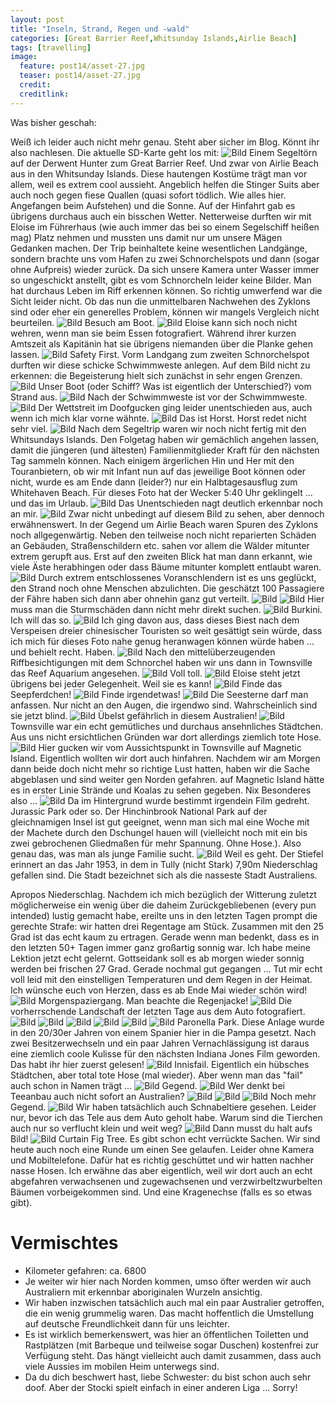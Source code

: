 ```yaml
---
layout: post
title: "Inseln, Strand, Regen und -wald"
categories: [Great Barrier Reef,Whitsunday Islands,Airlie Beach]
tags: [travelling]
image:
  feature: post14/asset-27.jpg
  teaser: post14/asset-27.jpg
  credit:
  creditlink:
---
```

Was bisher geschah:

Weiß ich leider auch nicht mehr genau. Steht aber sicher im Blog. Könnt ihr also nachlesen. Die aktuelle SD-Karte geht los mit:
![Bild](https://phgo.github.io/blog/images/post14/asset.jpg)
Einem Segeltörn auf der Derwent Hunter zum Great Barrier Reef. Und zwar von Airlie Beach aus in den Whitsunday Islands. Diese hautengen Kostüme trägt man vor allem, weil es extrem cool aussieht. Angeblich helfen die Stinger Suits aber auch noch gegen fiese Quallen (quasi sofort tödlich. Wie alles hier. Angefangen beim Aufstehen) und die Sonne. Auf der Hinfahrt gab es übrigens durchaus auch ein bisschen Wetter. Netterweise durften wir mit Eloise im Führerhaus (wie auch immer das bei so einem Segelschiff heißen mag) Platz nehmen und mussten uns damit nur um unsere Mägen Gedanken machen. Der Trip beinhaltete keine wesentlichen Landgänge, sondern brachte uns vom Hafen zu zwei Schnorchelspots und dann (sogar ohne Aufpreis) wieder zurück. Da sich unsere Kamera unter Wasser immer so ungeschickt anstellt, gibt es vom Schnorcheln leider keine Bilder. Man hat durchaus Leben im Riff erkennen können. So richtig umwerfend war die Sicht leider nicht. Ob das nun die unmittelbaren Nachwehen des Zyklons sind oder eher ein generelles Problem, können wir mangels Vergleich nicht beurteilen. 
![Bild](https://phgo.github.io/blog/images/post14/asset-2.jpg)
Besuch am Boot.
![Bild](https://phgo.github.io/blog/images/post14/asset-3.jpg)
Eloise kann sich noch nicht wehren, wenn man sie beim Essen fotografiert. Während ihrer kurzen Amtszeit als Kapitänin hat sie übrigens niemanden über die Planke gehen lassen.
![Bild](https://phgo.github.io/blog/images/post14/asset-4.jpg)
Safety First. Vorm Landgang zum zweiten Schnorchelspot durften wir diese schicke Schwimmweste anlegen.  Auf dem Bild nicht zu erkennen: die Begeisterung hielt sich zunächst in sehr engen Grenzen.
![Bild](https://phgo.github.io/blog/images/post14/asset-5.jpg)
Unser Boot (oder Schiff? Was ist eigentlich der Unterschied?) vom Strand aus. 
![Bild](https://phgo.github.io/blog/images/post14/asset-6.jpg)
Nach der Schwimmweste ist vor der Schwimmweste.
![Bild](https://phgo.github.io/blog/images/post14/asset-7.jpg)
Der Wettstreit im Doofgucken ging leider unentschieden aus, auch wenn ich mich klar vorne wähnte.
![Bild](https://phgo.github.io/blog/images/post14/asset-8.jpg)
Das ist Horst. Horst redet nicht sehr viel.
![Bild](https://phgo.github.io/blog/images/post14/asset-9.jpg)
Nach dem Segeltrip waren wir noch nicht fertig mit den Whitsundays Islands. Den Folgetag haben wir gemächlich angehen lassen, damit die jüngeren (und ältesten) Familienmitglieder Kraft für den nächsten Tag sammeln können. Nach einigem ärgerlichen Hin und Her mit den Touranbietern, ob wir mit Infant nun auf das jeweilige Boot können oder nicht, wurde es am Ende dann (leider?) nur ein Halbtagesausflug zum Whitehaven Beach. Für dieses Foto hat der Wecker 5:40 Uhr geklingelt ... und das im Urlaub.
![Bild](https://phgo.github.io/blog/images/post14/asset-10.jpg)
Das Unentschieden nagt deutlich erkennbar noch an mir.
![Bild](https://phgo.github.io/blog/images/post14/asset-11.jpg)
Zwar nicht unbedingt auf diesem Bild zu sehen, aber dennoch erwähnenswert. In der Gegend um Airlie Beach waren Spuren des Zyklons noch allgegenwärtig. Neben den teilweise noch nicht reparierten Schäden an Gebäuden, Straßenschildern etc. sahen vor allem die Wälder mitunter extrem gerupft aus. Erst auf den zweiten Blick hat man dann erkannt, wie viele Äste herabhingen oder dass Bäume mitunter komplett entlaubt waren.
![Bild](https://phgo.github.io/blog/images/post14/asset-12.jpg)
Durch extrem entschlossenes Voranschlendern ist es uns geglückt, den Strand noch ohne Menschen abzulichten. Die geschätzt 100 Passagiere der Fähre haben sich dann aber ohnehin ganz gut verteilt.
![Bild](https://phgo.github.io/blog/images/post14/asset-44.jpg)
![Bild](https://phgo.github.io/blog/images/post14/asset-45.jpg)
Hier muss man die Sturmschäden dann nicht mehr direkt suchen.
![Bild](https://phgo.github.io/blog/images/post14/asset-13.jpg)
Burkini. Ich will das so.
![Bild](https://phgo.github.io/blog/images/post14/asset-14.jpg)
Ich ging davon aus, dass dieses Biest nach dem Verspeisen dreier chinesischer Touristen so weit gesättigt sein würde, dass ich mich für dieses Foto nahe genug heranwagen können würde haben ... und behielt recht. Haben.
![Bild](https://phgo.github.io/blog/images/post14/asset-15.jpg)
Nach den mittelüberzeugenden Riffbesichtigungen mit dem Schnorchel haben wir uns dann in Townsville das Reef Aquarium angesehen.
![Bild](https://phgo.github.io/blog/images/post14/asset-16.jpg)
Voll toll.
![Bild](https://phgo.github.io/blog/images/post14/asset-17.jpg)
Eloise steht jetzt übrigens bei jeder Gelegenheit. Weil sie es kann!
![Bild](https://phgo.github.io/blog/images/post14/asset-18.jpg)
Finde das Seepferdchen!
![Bild](https://phgo.github.io/blog/images/post14/asset-19.jpg)
Finde irgendetwas!
![Bild](https://phgo.github.io/blog/images/post14/asset-20.jpg)
Die Seesterne darf man anfassen. Nur nicht an den Augen, die irgendwo sind. Wahrscheinlich sind sie jetzt blind.
![Bild](https://phgo.github.io/blog/images/post14/asset-21.jpg)
Übelst gefährlich in diesem Australien!
![Bild](https://phgo.github.io/blog/images/post14/asset-22.jpg)
Townsville war ein echt gemütliches und durchaus ansehnliches Städtchen. Aus uns nicht ersichtlichen Gründen war dort allerdings ziemlich tote Hose.
![Bild](https://phgo.github.io/blog/images/post14/asset-23.jpg)
Hier gucken wir vom Aussichtspunkt in Townsville auf Magnetic Island. Eigentlich wollten wir dort auch hinfahren. Nachdem wir am Morgen dann beide doch nicht mehr so richtige Lust hatten, haben wir die Sache abgeblasen und sind weiter gen Norden gefahren. auf Magnetic Island hätte es in erster Linie Strände und Koalas zu sehen gegeben. Nix Besonderes also ...
![Bild](https://phgo.github.io/blog/images/post14/asset-24.jpg)
Da im Hintergrund wurde bestimmt irgendein Film gedreht. Jurassic Park oder so. Der Hinchinbrook National Park auf der gleichnamigen Insel ist gut geeignet, wenn man sich mal eine Woche mit der Machete durch den Dschungel hauen will (vielleicht noch mit ein bis zwei gebrochenen Gliedmaßen für mehr Spannung. Ohne Hose.). Also genau das, was man als junge Familie sucht.
![Bild](https://phgo.github.io/blog/images/post14/asset-25.jpg)
Weil es geht. Der Stiefel erinnert an das Jahr 1953, in dem in Tully (nicht Stark) 7,90m Niederschlag gefallen sind. Die Stadt bezeichnet sich als die nasseste Stadt Australiens.

Apropos Niederschlag. Nachdem ich mich bezüglich der Witterung zuletzt möglicherweise ein wenig über die daheim Zurückgebliebenen (every pun intended) lustig gemacht habe, ereilte uns in den letzten Tagen prompt die gerechte Strafe: wir hatten drei Regentage am Stück. Zusammen mit den 25 Grad ist das echt kaum zu ertragen. Gerade wenn man bedenkt, dass es in den letzten 50+ Tagen immer ganz großartig sonnig war. Ich habe meine Lektion jetzt echt gelernt. Gottseidank soll es ab morgen wieder sonnig werden bei frischen 27 Grad. Gerade nochmal gut gegangen ... Tut mir echt voll leid mit den einstelligen Temperaturen und dem Regen in der Heimat. Ich wünsche euch von Herzen, dass es ab Ende Mai wieder schön wird!
![Bild](https://phgo.github.io/blog/images/post14/asset-26.jpg)
Morgenspaziergang. Man beachte die Regenjacke!
![Bild](https://phgo.github.io/blog/images/post14/asset-28.jpg)
Die vorherrschende Landschaft der letzten Tage aus dem Auto fotografiert.
![Bild](https://phgo.github.io/blog/images/post14/asset-29.jpg)
![Bild](https://phgo.github.io/blog/images/post14/asset-30.jpg)
![Bild](https://phgo.github.io/blog/images/post14/asset-31.jpg)
![Bild](https://phgo.github.io/blog/images/post14/asset-32.jpg)
![Bild](https://phgo.github.io/blog/images/post14/asset-33.jpg)
![Bild](https://phgo.github.io/blog/images/post14/asset-34.jpg)
Paronella Park. Diese Anlage wurde in den 20/30er Jahren von einem Spanier hier in die Pampa gesetzt. Nach zwei Besitzerwechseln und ein paar Jahren Vernachlässigung ist daraus eine ziemlich coole Kulisse für den nächsten Indiana Jones Film geworden. Das habt ihr hier zuerst gelesen!
![Bild](https://phgo.github.io/blog/images/post14/asset-35.jpg)
Innisfail. Eigentlich ein hübsches Städtchen, aber total tote Hose (mal wieder). Aber wenn man das "fail" auch schon in Namen trägt ...
![Bild](https://phgo.github.io/blog/images/post14/asset-36.jpg)
Gegend.
![Bild](https://phgo.github.io/blog/images/post14/asset-37.jpg)
Wer denkt bei Teeanbau auch nicht sofort an Australien?
![Bild](https://phgo.github.io/blog/images/post14/asset-38.jpg)
![Bild](https://phgo.github.io/blog/images/post14/asset-39.jpg)
![Bild](https://phgo.github.io/blog/images/post14/asset-40.jpg)
Noch mehr Gegend.
![Bild](https://phgo.github.io/blog/images/post14/asset-41.jpg)
Wir haben tatsächlich auch Schnabeltiere gesehen. Leider nur, bevor ich das Tele aus dem Auto geholt habe. Warum sind die Tierchen auch nur so verflucht klein und weit weg?
![Bild](https://phgo.github.io/blog/images/post14/asset-42.jpg)
Dann musst du halt aufs Bild!
![Bild](https://phgo.github.io/blog/images/post14/asset-43.jpg)
Curtain Fig Tree. Es gibt schon echt verrückte Sachen. Wir sind heute auch noch eine Runde um einen See gelaufen. Leider ohne Kamera und Mobiltelefone. Dafür hat es richtig geschüttet und wir hatten nachher nasse Hosen. Ich erwähne das aber eigentlich, weil wir dort auch an echt abgefahren verwachsenen und zugewachsenen und verzwirbeltzwurbelten Bäumen vorbeigekommen sind. Und eine Kragenechse (falls es so etwas gibt).

# Vermischtes
* Kilometer gefahren: ca. 6800
* Je weiter wir hier nach Norden kommen, umso öfter werden wir auch Australiern mit erkennbar aboriginalen Wurzeln ansichtig.
* Wir haben inzwischen tatsächlich auch mal ein paar Australier getroffen, die ein wenig grummelig waren. Das macht hoffentlich die Umstellung auf deutsche Freundlichkeit dann für uns leichter.
* Es ist wirklich bemerkenswert, was hier an öffentlichen Toiletten und Rastplätzen (mit Barbeque und teilweise sogar Duschen) kostenfrei zur Verfügung steht. Das hängt vielleicht auch damit zusammen, dass auch viele Aussies im mobilen Heim unterwegs sind.
* Da du dich beschwert hast, liebe Schwester: du bist schon auch sehr doof. Aber der Stocki spielt einfach in einer anderen Liga ... Sorry!
